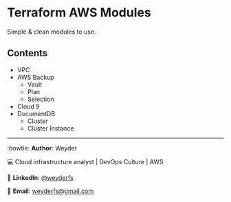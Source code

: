 # Terraform AWS Modules 

Simple &amp; clean modules to use. 

## Contents
* VPC
* AWS Backup
    * Vault
    * Plan
    * Selection
* Cloud 9
* DocumentDB
    * Cluster
    * Cluster Instance




---------------------------
:bowtie: **Author**: Weyder

:computer: Cloud infrastructure analyst | DevOps Culture | AWS

:round_pushpin: **LinkedIn**: [@weyderfs](https://www.linkedin.com/in/weyderfs)

:email: **Email**: weyderfs@gmail.com

